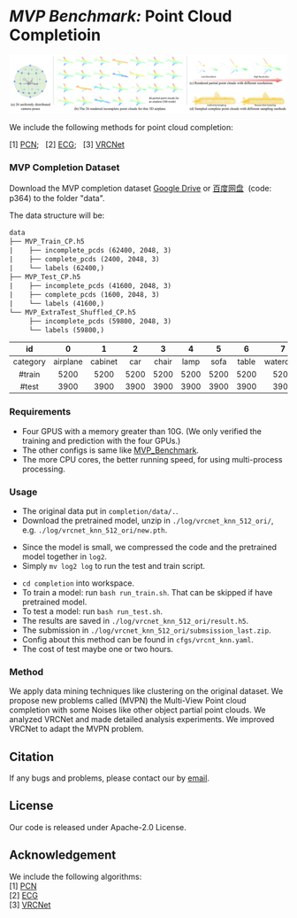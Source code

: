 # *MVP Benchmark:* Point Cloud Completioin
<p align="center"> 
<img src="images/mvp.png">
</p>


We include the following methods for point cloud completion:

[1] [PCN](https://github.com/wentaoyuan/pcn);&nbsp;&nbsp; [2] [ECG](https://github.com/paul007pl/ECG);&nbsp;&nbsp; [3] [VRCNet](https://github.com/paul007pl/VRCNet)


### MVP Completion Dataset
<!-- Download the MVP completion dataset by the following commands:
```
cd data; sh download_data.sh
``` -->
Download the MVP completion dataset [Google Drive](https://drive.google.com/drive/folders/1XxZ4M_dOB3_OG1J6PnpNvrGTie5X9Vk_) or [百度网盘](https://pan.baidu.com/s/18pli79KSGGsWQ8FPiSW9qg)&nbsp;&nbsp;(code: p364) to the folder "data".

The data structure will be:
```
data
├── MVP_Train_CP.h5
|    ├── incomplete_pcds (62400, 2048, 3)
|    ├── complete_pcds (2400, 2048, 3)
|    └── labels (62400,)
├── MVP_Test_CP.h5
|    ├── incomplete_pcds (41600, 2048, 3)
|    ├── complete_pcds (1600, 2048, 3)
|    └── labels (41600,)
└── MVP_ExtraTest_Shuffled_CP.h5
     ├── incomplete_pcds (59800, 2048, 3)
     └── labels (59800,)
```

| id | 0 | 1 | 2 | 3 | 4 | 5 | 6 | 7 | 8 | 9 | 10 | 11 | 12 | 13 | 14 | 15 |
|:----:|:----:|:----:|:----:|:----:|:----:|:----:|:----:|:----:|:----:|:----:|:----:|:----:|:----:|:----:|:----:|:----:|
| category | airplane | cabinet | car | chair | lamp | sofa | table | watercraft | bed | bench | bookshelf | bus | guitar | motorbike | pistol | skateboard | 
| \#train  | 5200 | 5200 | 5200 | 5200 | 5200 | 5200 | 5200 | 5200 | 2600 | 2600 | 2600 | 2600 | 2600 | 2600 | 2600 | 2600 |
| \#test  | 3900 | 3900 | 3900 | 3900 | 3900 | 3900 | 3900 | 3900 | 1300 | 1300 | 1300 | 1300 | 1300 | 1300 | 1300 | 1300 |



<!-- **Partial point clouds** & **Complete point clouds**

<center class="half">
  <figure>
    <img src="images/partial_pcds.gif", width=400><img src="images/complete_pcds.gif", width=400>
  </figure>
</center> -->

<!-- Partial point clouds | Complete point clouds
:-------------------------:|:---------------- ---------:
![](./images/partial_pcds.gif) | ![](./images/complete_pcds.gif) -->

### Requirements
+ Four GPUS with a memory greater than 10G. (We only verified the training and prediction with the four GPUs.)
+ The other configs is same like [MVP_Benchmark](https://github.com/paul007pl/MVP_Benchmark.git).
+ The more CPU cores, the better running speed, for using multi-process processing.

### Usage
+ The original data put in `completion/data/.`.
+ Download the pretrained model, unzip in `./log/vrcnet_knn_512_ori/`, e.g. `./log/vrcnet_knn_512_ori/new.pth`.
 - Since the model is small, we compressed the code and the pretrained model together in `log2`. 
 - Simply `mv log2 log` to run the test and train script.
+ `cd completion` into workspace.
+ To train a model: run `bash run_train.sh`. That can be skipped if have pretrained model.
+ To test a model: run `bash run_test.sh`.
+ The results are saved in `./log/vrcnet_knn_512_ori/result.h5`.
+ The submission in `./log/vrcnet_knn_512_ori/submsission_last.zip`.
+ Config about this method can be found in `cfgs/vrcnt_knn.yaml`.
+ The cost of test maybe one or two hours. 

### Method 
We apply data mining techniques like clustering on the original dataset. We propose new problems called (MVPN) the Multi-View Point cloud completion with some Noises like other object partial point clouds. We analyzed VRCNet and made detailed analysis experiments. We improved VRCNet to adapt the MVPN problem. 

## Citation
If any bugs and problems, please contact our by [email](1310135753@qq.com).

## License
Our code is released under Apache-2.0 License.

## Acknowledgement
We include the following algorithms:  
[1] [PCN](https://github.com/wentaoyuan/pcn)    
[2] [ECG](https://github.com/paul007pl/ECG)  
[3] [VRCNet](https://github.com/paul007pl/VRCNet)   

